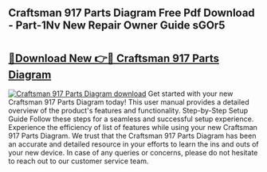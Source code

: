 ## Craftsman 917 Parts Diagram Free Pdf Download - Part-1Nv New Repair Owner Guide sGOr5

# <h2><a href="http://dfkv6t.blite.top/?on=Craftsman+917+Parts+Diagram">🔗Download New 👉🔴 Craftsman 917 Parts Diagram</a></h2>

[![Craftsman 917 Parts Diagram download](https://i.imgur.com/lujVjoI.png)](http://dfkv6t.blite.top/?on=Craftsman+917+Parts+Diagram)
Get started with your new Craftsman 917 Parts Diagram today! This user manual provides a detailed overview of the product's features and functionality. Step-by-Step Setup Guide Follow these steps for a seamless and successful setup experience. Experience the efficiency of list of features while using your new Craftsman 917 Parts Diagram. We trust that the Craftsman 917 Parts Diagram has been an accurate and detailed resource in your efforts to learn the ins and outs of your new device. In case of any queries or concerns, please do not hesitate to reach out to our customer service team.

